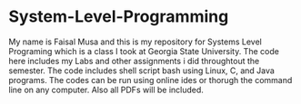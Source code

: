 # System-Level-Programming
My name is Faisal Musa and this is my repository for Systems Level Programing which is a class I took at Georgia State University. The code here includes my Labs and other assignments i did throughtout the semester. The code includes shell script bash using Linux, C, and Java programs. The codes can be run using online ides or thorugh the command line on any computer. Also all PDFs will be included.
